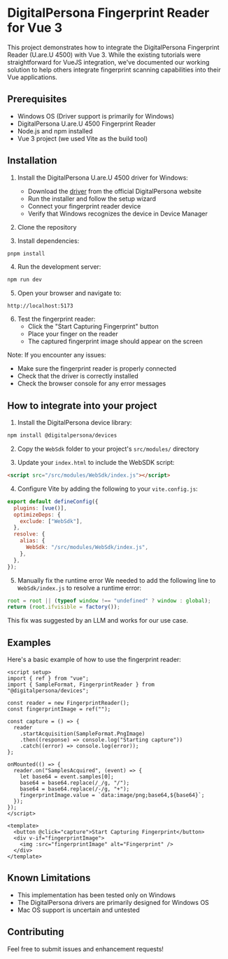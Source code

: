 # DigitalPersona Fingerprint Reader for Vue 3

This project demonstrates how to integrate the DigitalPersona Fingerprint Reader (U.are.U 4500) with Vue 3. While the existing tutorials were straightforward for VueJS integration, we've documented our working solution to help others integrate fingerprint scanning capabilities into their Vue applications.

## Prerequisites

- Windows OS (Driver support is primarily for Windows)
- DigitalPersona U.are.U 4500 Fingerprint Reader
- Node.js and npm installed
- Vue 3 project (we used Vite as the build tool)

## Installation

1. Install the DigitalPersona U.are.U 4500 driver for Windows:

   - Download the [driver](https://www.hidglobal.com/de/media/4502) from the official DigitalPersona website 
   - Run the installer and follow the setup wizard
   - Connect your fingerprint reader device
   - Verify that Windows recognizes the device in Device Manager

2. Clone the repository
3. Install dependencies:

```bash
pnpm install
```

4. Run the development server:

```bash
npm run dev
```

5. Open your browser and navigate to:

```
http://localhost:5173
```

6. Test the fingerprint reader:
   - Click the "Start Capturing Fingerprint" button
   - Place your finger on the reader
   - The captured fingerprint image should appear on the screen

Note: If you encounter any issues:

- Make sure the fingerprint reader is properly connected
- Check that the driver is correctly installed
- Check the browser console for any error messages

## How to integrate into your project

1. Install the DigitalPersona device library:

```bash
npm install @digitalpersona/devices
```

2. Copy the `WebSdk` folder to your project's `src/modules/` directory

3. Update your `index.html` to include the WebSDK script:

```html
<script src="/src/modules/WebSdk/index.js"></script>
```

4. Configure Vite by adding the following to your `vite.config.js`:

```javascript
export default defineConfig({
  plugins: [vue()],
  optimizeDeps: {
    exclude: ["WebSdk"],
  },
  resolve: {
    alias: {
      WebSdk: "/src/modules/WebSdk/index.js",
    },
  },
});
```

5. Manually fix the runtime error
   We needed to add the following line to `WebSdk/index.js` to resolve a runtime error:

```javascript
root = root || (typeof window !== "undefined" ? window : global);
return (root.ifvisible = factory());
```

This fix was suggested by an LLM and works for our use case.

## Examples

Here's a basic example of how to use the fingerprint reader:

```vue
<script setup>
import { ref } from "vue";
import { SampleFormat, FingerprintReader } from "@digitalpersona/devices";

const reader = new FingerprintReader();
const fingerprintImage = ref("");

const capture = () => {
  reader
    .startAcquisition(SampleFormat.PngImage)
    .then((response) => console.log("Starting capture"))
    .catch((error) => console.log(error));
};

onMounted(() => {
  reader.on("SamplesAcquired", (event) => {
    let base64 = event.samples[0];
    base64 = base64.replace(/_/g, "/");
    base64 = base64.replace(/-/g, "+");
    fingerprintImage.value = `data:image/png;base64,${base64}`;
  });
});
</script>

<template>
  <button @click="capture">Start Capturing Fingerprint</button>
  <div v-if="fingerprintImage">
    <img :src="fingerprintImage" alt="Fingerprint" />
  </div>
</template>
```

## Known Limitations

- This implementation has been tested only on Windows
- The DigitalPersona drivers are primarily designed for Windows OS
- Mac OS support is uncertain and untested

## Contributing

Feel free to submit issues and enhancement requests!
